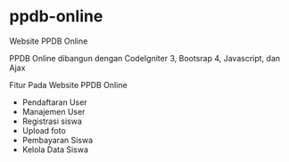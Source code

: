 # ppdb-online
Website PPDB Online

PPDB Online dibangun dengan CodeIgniter 3, Bootsrap 4, Javascript, dan Ajax

Fitur Pada Website PPDB Online

* Pendaftaran User
* Manajemen User
* Registrasi siswa
* Upload foto
* Pembayaran Siswa
* Kelola Data Siswa
